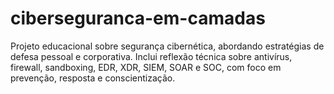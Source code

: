 # ciberseguranca-em-camadas
Projeto educacional sobre segurança cibernética, abordando estratégias de defesa pessoal e corporativa. Inclui reflexão técnica sobre antivírus, firewall, sandboxing, EDR, XDR, SIEM, SOAR e SOC, com foco em prevenção, resposta e conscientização.

